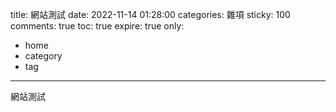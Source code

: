 title: 網站測試
date: 2022-11-14 01:28:00
categories: 雜項
sticky: 100
comments: true
toc: true
expire: true
only:
- home
- category
- tag

-------------------------
網站測試
